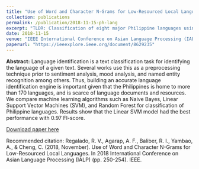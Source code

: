 ```yaml
---
title: "Use of Word and Character N-Grams for Low-Resourced Local Languages"
collection: publications
permalink: /publication/2018-11-15-ph-lang
excerpt: "TLDR: Classification of eight major Philippine languages using word and character n-grams."
date: 2018-11-15
venue: "IEEE International Conference on Asian Language Processing (IALP)"
paperurl: "https://ieeexplore.ieee.org/document/8629235"
---
```


**Abstract:** Language identification is a text classification task for identifying the language of a given text. Several works use this as a preprocessing technique prior to sentiment analysis, mood analysis, and named entity recognition among others. Thus, building an accurate language identification engine is important given that the Philippines is home to more than 170 languages, and is scarce of language documents and resources. We compare machine learning algorithms such as Naive Bayes, Linear Support Vector Machines (SVM), and Random Forest for classification of Philippine languages. Results show that the Linear SVM model had the best performance with 0.97 Fl-score.


[Download paper here](https://ieeexplore.ieee.org/document/8629235)


Recommended citation: Regalado, R. V., Agarap, A. F., Baliber, R. I., Yambao, A., & Cheng, C. (2018, November). Use of Word and Character N-Grams for Low-Resourced Local Languages. In 2018 International Conference on Asian Language Processing (IALP) (pp. 250-254). IEEE.
